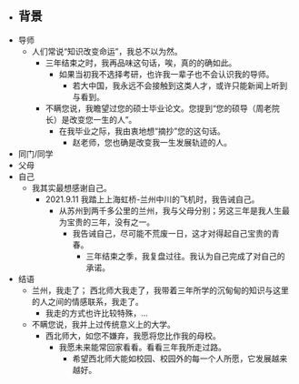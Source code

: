- 背景
	- 
- 导师
	- 人们常说“知识改变命运”，我总不以为然。
		- 三年结束之时，我再品味这句话，唉，真的的确如此。
			- 如果当初我不选择考研，也许我一辈子也不会认识我的导师。
				- 若大中国，我永远不会接触到这类人才，或许只能新闻上听到与看到。
		- 不瞒您说，我瞻望过您的硕士毕业论文。您提到“您的硕导（周老院长）是改变您一生的人”。
			- 在我毕业之际，我由衷地想“摘抄”您的这句话。
				- 赵老师，您也确是改变我一生发展轨迹的人。
- 同门/同学
- 父母
- 自己
	- 我其实最想感谢自己。
		- 2021.9.11 我踏上上海虹桥-兰州中川的飞机时，我告诫自己。
			- 从苏州到两千多公里的兰州，我与父母分别；另这三年是我人生最为宝贵的三年，没有之一。
				- 我告诫自己，尽可能不荒废一日，这才对得起自己宝贵的青春。
					- 三年结束之季，我复盘过往。我认为自己完成了对自己的承诺。
- 结语
	- 兰州，我走了； 西北师大我走了，我带着三年所学的沉甸甸的知识与这里的人之间的情感联系，我走了。
		- 我走的方式也许比较特殊，...
	- 不瞒您说，我并上过传统意义上的大学。
		- 西北师大，如您不嫌弃，我愿将您比作我的母校。
			- 我愿未来能常回家看看。看看三年我所走过路。
				- 希望西北师大能如校园、校园外的每一个人所愿，它发展越来越好。